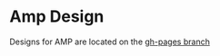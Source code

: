 Amp Design
==========

Designs for AMP are located on the [gh-pages branch](https://github.com/matsmith/amp-design/tree/gh-pages)
